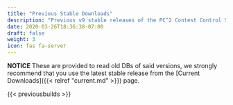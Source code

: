 ```yaml
---
title: "Previous Stable Downloads"
description: "Previous v9 stable releases of the PC^2 Contest Control System"
date: 2020-03-26T18:36:38-07:00
draft: false
weight: 3
icon: fas fa-server
---
```


**NOTICE** These are provided to read old DBs of said versions,  we strongly recommend
that you use the latest stable release from the [Current Downloads]({{< relref "current.md" >}}) page.

{{< previousbuilds >}}
